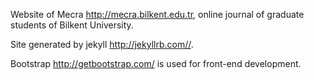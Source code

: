 Website of Mecra <http://mecra.bilkent.edu.tr>, online journal of graduate students of Bilkent University.


Site generated by jekyll <http://jekyllrb.com//>.


Bootstrap <http://getbootstrap.com/> is used for front-end development.